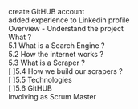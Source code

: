 create GitHUB account  
added experience to Linkedin profile  
Overview - Understand the project  
What ?  
 5.1 What is a Search Engine ?  
 5.2 How the internet works ?  
 5.3 What is a Scraper ?  
[ ]5.4 How we build our scrapers ?  
[ ]5.5 Technologies  
[ ]5.6 GitHUB  
Involving as Scrum Master  

